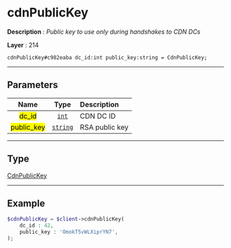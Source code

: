 # cdnPublicKey

**Description** : *Public key to use only during handshakes to CDN DCs*

**Layer** : 214

```tl
cdnPublicKey#c982eaba dc_id:int public_key:string = CdnPublicKey;
```

---

## Parameters

| Name | Type | Description |
| :---: | :---: | :--- |
| <mark>dc_id</mark> | [`int`](type/int) | CDN DC ID |
| <mark>public_key</mark> | [`string`](type/string) | RSA public key |

---

## Type

[CdnPublicKey](type/CdnPublicKey)

---

## Example

```php
$cdnPublicKey = $client->cdnPublicKey(
	dc_id : 42,
	public_key : 'OmokT5vWLXiprYN7',
);
```